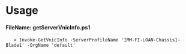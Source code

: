 # Usage

#### FileName: getServerVnicInfo.ps1
```
   > Invoke-GetVnicInfo -ServerProfileName 'IMM-FI-LOAN-Chassis1-Blade1' -OrgName 'default'
```
